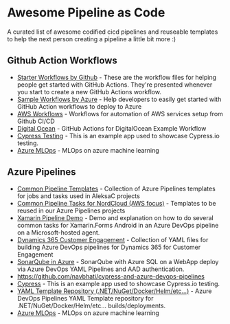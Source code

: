 # Awesome Pipeline as Code

A curated list of awesome codified cicd pipelines and reuseable templates to help the next person creating a pipeline a little bit more :)

## Github Action Workflows

- [Starter Workflows by Github](https://github.com/actions/starter-workflows) - These are the workflow files for helping people get started with GitHub Actions. They're presented whenever you start to create a new GitHub Actions workflow.
- [Sample Workflows by Azure](https://github.com/Azure/actions-workflow-samples) - Help developers to easily get started with GitHub Action workflows to deploy to Azure
- [AWS Workflows](https://github.com/didier-durand/aws-workflows-on-github) - Workflows for automation of AWS services setup from Github CI/CD
- [Digital Ocean](https://github.com/do-community/example-doctl-action) - GitHub Actions for DigitalOcean Example Workflow
- [Cypress Testing](https://github.com/cypress-io/cypress-example-kitchensink/tree/master/.github/workflows) - This is an example app used to showcase Cypress.io testing.
- [Azure MLOps](https://github.com/konabuta/azureml-mlops/tree/main/.github/workflows) - MLOps on azure machine learning

## Azure Pipelines

- [Common Pipeline Templates](https://github.com/AleksaC/azure-pipelines-templates) - Collection of Azure Pipelines templates for jobs and tasks used in AleksaC projects
- [Common Pipeline Tasks for NordCloud (AWS focus)](https://github.com/nordcloud/azure-pipelines-templates) - Templates to be reused in our Azure Pipelines projects
- [Xamarin Pipeline Demo](https://github.com/jmegner/XamarinPipelineDemo) - Demo and explanation on how to do several common tasks for Xamarin.Forms Android in an Azure DevOps pipeline on a Microsoft-hosted agent.
- [Dynamics 365 Customer Engagement](https://github.com/microsoft-d365-ce-pfe-devops/D365-CE-Pipelines) - Collection of YAML files for building Azure DevOps pipelines for Dynamics 365 for Customer Engagement
- [SonarQube in Azure](https://github.com/RazorSPoint/SonarQubeAsAService) - SonarQube with Azure SQL on a WebApp deploy via Azure DevOps YAML Pipelines and AAD authentication.
- https://github.com/navbhati/cypress-and-azure-devops-pipelines
- [Cypress](https://github.com/cypress-io/cypress-example-kitchensink/blob/master/azure-ci.yml) - This is an example app used to showcase Cypress.io testing.
- [YAML Template Repository (.NET/NuGet/Docker/Helm/etc...)](https://github.com/f2calv/CasCap.YAMLTemplates) - Azure DevOps Pipelines YAML Template repository for .NET/NuGet/Docker/Helm/etc... builds/deployments.
- [Azure MLOps](https://github.com/konabuta/azureml-mlops/blob/main/.pipeline/azure-pipeline-mlops.yml) - MLOps on azure machine learning

